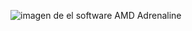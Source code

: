 ![imagen de el software AMD Adrenaline]([https://github.com/usuario/repositorio/blob/main/images/logo.png?]raw=true)
